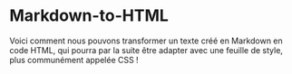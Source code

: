 # Markdown-to-HTML
Voici comment nous pouvons transformer un texte créé en Markdown en code HTML, qui pourra par la suite être adapter avec une feuille de style, plus communément appelée CSS !
